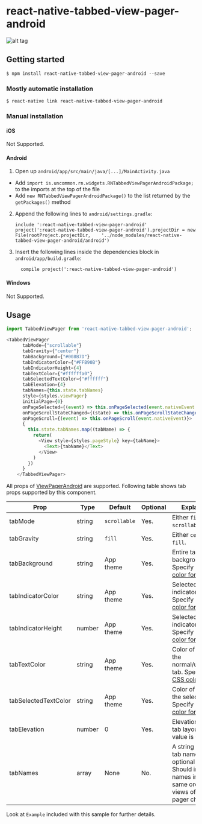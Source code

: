 
# react-native-tabbed-view-pager-android
![alt tag](https://github.com/madhu314/react-native-tabbed-view-pager-android/blob/master/assets/tabbedviewpager.gif)
## Getting started

`$ npm install react-native-tabbed-view-pager-android --save`

### Mostly automatic installation

`$ react-native link react-native-tabbed-view-pager-android`

### Manual installation


#### iOS
Not Supported.

#### Android

1. Open up `android/app/src/main/java/[...]/MainActivity.java`
  - Add `import is.uncommon.rn.widgets.RNTabbedViewPagerAndroidPackage;` to the imports at the top of the file
  - Add `new RNTabbedViewPagerAndroidPackage()` to the list returned by the `getPackages()` method
2. Append the following lines to `android/settings.gradle`:
  	```
  	include ':react-native-tabbed-view-pager-android'
  	project(':react-native-tabbed-view-pager-android').projectDir = new File(rootProject.projectDir, 	'../node_modules/react-native-tabbed-view-pager-android/android')
  	```
3. Insert the following lines inside the dependencies block in `android/app/build.gradle`:
  	```
      compile project(':react-native-tabbed-view-pager-android')
  	```

#### Windows
Not Supported.

## Usage
```javascript
import TabbedViewPager from 'react-native-tabbed-view-pager-android';

<TabbedViewPager
      tabMode={"scrollable"}
      tabGravity={"center"}
      tabBackground={"#008B7D"}
      tabIndicatorColor={"#FFB90B"}
      tabIndicatorHeight={4}
      tabTextColor={"#ffffffa0"}
      tabSelectedTextColor={"#ffffff"}
      tabElevation={4}
      tabNames={this.state.tabNames}
      style={styles.viewPager}
      initialPage={0}
      onPageSelected={(event) => this.onPageSelected(event.nativeEvent.position)}
      onPageScrollStateChanged={(state) => this.onPageScrollStateChanged(state)}
      onPageScroll={(event) => this.onPageScroll(event.nativeEvent)}>
      {
        this.state.tabNames.map((tabName) => {
          return(
            <View style={styles.pageStyle} key={tabName}>
              <Text>{tabName}</Text>
            </View>
          )
        })
      }
    </TabbedViewPager>
```
All props of [ViewPagerAndroid](https://facebook.github.io/react-native/docs/viewpagerandroid.html) are supported. Following table shows tab props supported by this component.

Prop                | Type    | Default | Optional | Explanation
---                 | ---     | --- | --- |---
tabMode                | string  | `scrollable`| Yes. | Either `fixed` or `scrollable`.
tabGravity                | string  | `fill`| Yes. |  Either `center` or `fill`.
tabBackground                | string  | App theme| Yes. |  Entire tab layout background color. Specify in [CSS color format](https://facebook.github.io/react-native/docs/colors.html).
tabIndicatorColor                | string  | App theme| Yes. |  Selected tab indicator color. Specify in [CSS color format](https://facebook.github.io/react-native/docs/colors.html).
tabIndicatorHeight | number | App theme| Yes. | Selected tab indicator height. Specify in [CSS color format](https://facebook.github.io/react-native/docs/colors.html).
tabTextColor | string | App theme | Yes. |  Color of the text in the normal/unselected tab. Specify in [CSS color format](https://facebook.github.io/react-native/docs/colors.html).
tabSelectedTextColor | string | App theme | Yes. |  Color of the text in the selected tab. Specify in [CSS color format](https://facebook.github.io/react-native/docs/colors.html).
tabElevation | number | 0 | Yes. |  Elevation of the tab layout. Default value is 0.
tabNames | array | None | No. |  A string array of tab names. Non optional prop. Should indicate names in the same order as views of view pager children.

Look at `Example` included with this sample for further details.


  
